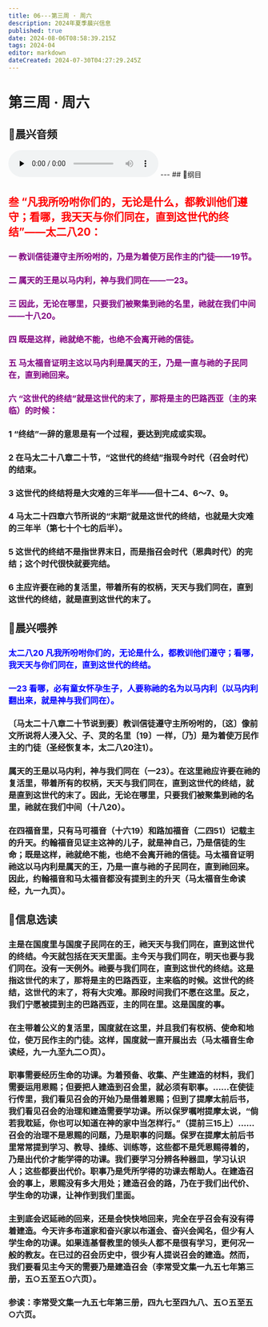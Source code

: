 ```yaml
---
title: 06---第三周 · 周六
description: 2024年夏季晨兴信息
published: true
date: 2024-08-06T08:58:39.215Z
tags: 2024-04
editor: markdown
dateCreated: 2024-07-30T04:27:29.245Z
---
```


# 第三周 · 周六
## 🎵晨兴音频
<audio id="audio" controls="" preload="none">
      <source id="mp3" src="/2024-04/week3/week3day6.mp3">
</audio>
---
## 📖纲目

## <font color=red>**叁**    **“凡我所吩咐你们的，无论是什么，都教训他们遵守；看哪，我天天与你们同在，直到这世代的终结”——太二八20：**</font>

### <font color=purple> 一    教训信徒遵守主所吩咐的，乃是为着使万民作主的门徒——19节。</font>

### <font color=purple> 二    属天的王是以马内利，神与我们同在——一23。</font>

### <font color=purple> 三    因此，无论在哪里，只要我们被聚集到祂的名里，祂就在我们中间——十八20。</font>

### <font color=purple> 四    既是这样，祂就绝不能，也绝不会离开祂的信徒。</font>

### <font color=purple> 五    马太福音证明主这以马内利是属天的王，乃是一直与祂的子民同在，直到祂回来。</font>

### <font color=purple> 六    “这世代的终结”就是这世代的末了，那将是主的巴路西亚（主的来临）的时候：</font>

### 1    “终结”一辞的意思是有一个过程，要达到完成或实现。

### 2    在马太二十八章二十节，“这世代的终结”指现今时代（召会时代）的结束。

### 3    这世代的终结将是大灾难的三年半——但十二4、6～7、9。

### 4    马太二十四章六节所说的“末期”就是这世代的终结，也就是大灾难的三年半（第七十个七的后半）。

### 5    这世代的终结不是指世界末日，而是指召会时代（恩典时代）的完结；这个时代很快就要完结。

### 6    主应许要在祂的复活里，带着所有的权柄，天天与我们同在，直到这世代的终结，就是直到这世代的末了。

## 📖晨兴喂养

### <font color=blue>太二八20    凡我所吩咐你们的，无论是什么，都教训他们遵守；看哪，我天天与你们同在，直到这世代的终结。</font>

### <font color=blue>一23    看哪，必有童女怀孕生子，人要称祂的名为以马内利（以马内利翻出来，就是神与我们同在）。</font>

### 〔马太二十八章二十节说到要〕教训信徒遵守主所吩咐的，〔这〕像前文所说将人浸入父、子、灵的名里〔19〕一样，〔乃〕是为着使万民作主的门徒（圣经恢复本，太二八20注1）。

### 属天的王是以马内利，神与我们同在（一23）。在这里祂应许要在祂的复活里，带着所有的权柄，天天与我们同在，直到这世代的终结，就是直到这世代的末了。因此，无论在哪里，只要我们被聚集到祂的名里，祂就在我们中间（十八20）。

### 在四福音里，只有马可福音（十六19）和路加福音（二四51）记载主的升天。约翰福音见证主这神的儿子，就是神自己，乃是信徒的生命；既是这样，祂就绝不能，也绝不会离开祂的信徒。马太福音证明祂这以马内利是属天的王，乃是一直与祂的子民同在，直到祂回来。因此，约翰福音和马太福音都没有提到主的升天（马太福音生命读经，九一九页）。

## 📖信息选读

### 主是在国度里与国度子民同在的王，祂天天与我们同在，直到这世代的终结。今天就包括在天天里面。主今天与我们同在，明天也要与我们同在。没有一天例外。祂要与我们同在，直到这世代的终结。这是指这世代的末了，那将是主的巴路西亚，主来临的时候。这世代的终结，这世代的末了，将有大灾难。那段时间我们不愿在这里。反之，我们宁愿被提到主的巴路西亚，主的同在里。这是国度的事。

### 在主带着公义的复活里，国度就在这里，并且我们有权柄、使命和地位，使万民作主的门徒。这样，国度就一直开展出去（马太福音生命读经，九一九至九二○页）。

### 职事需要经历生命的功课。为着预备、收集、产生建造的材料，我们需要运用恩赐；但要把人建造到召会里，就必须有职事。……在使徒行传里，我们看见召会的开始乃是借着恩赐；但到了提摩太前后书，我们看见召会的治理和建造需要学功课。所以保罗嘱咐提摩太说，“倘若我耽延，你也可以知道在神的家中当怎样行。”（提前三15上）……召会的治理不是恩赐的问题，乃是职事的问题。保罗在提摩太前后书里常常提到学习、教导、操练、训练等，这些都不是凭恩赐得着的，乃是出代价才能学得的功课。我们要学习分辨各种器皿，学习认识人；这些都要出代价。职事乃是凭所学得的功课去帮助人。在建造召会的事上，恩赐没有多大用处；建造召会的路，乃在于我们出代价、学生命的功课，让神作到我们里面。

### 主到底会迟延祂的回来，还是会快快地回来，完全在乎召会有没有得着建造。今天许多布道家和奋兴家以布道会、奋兴会闻名，但少有人学生命的功课。如果连基督教里的领头人都不是很有学习，更何况一般的教友。在已过的召会历史中，很少有人提说召会的建造。然而，我们要看见主今天的需要乃是建造召会（李常受文集一九五七年第三册，五○五至五○六页）。

### 参读：李常受文集一九五七年第三册，四九七至四九八、五○五至五○六页。
<!-- Google tag (gtag.js) -->
<script async src="https://www.googletagmanager.com/gtag/js?id=G-1P8709Z16T"></script>
<script>
  window.dataLayer = window.dataLayer || [];
  function gtag(){dataLayer.push(arguments);}
  gtag('js', new Date());

  gtag('config', 'G-1P8709Z16T');
</script>
